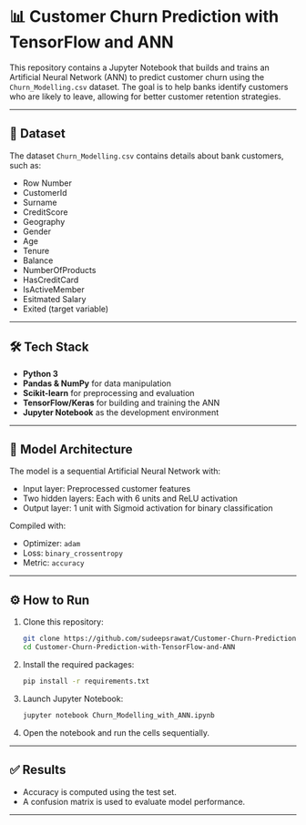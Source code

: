 # 📊 Customer Churn Prediction with TensorFlow and ANN

This repository contains a Jupyter Notebook that builds and trains an Artificial Neural Network (ANN) to predict customer churn using the `Churn_Modelling.csv` dataset. The goal is to help banks identify customers who are likely to leave, allowing for better customer retention strategies.

---

## 📁 Dataset

The dataset `Churn_Modelling.csv` contains details about bank customers, such as:

- Row Number
- CustomerId
- Surname
- CreditScore
- Geography
- Gender
- Age
- Tenure
- Balance
- NumberOfProducts
- HasCreditCard
- IsActiveMember
- Esitmated Salary
- Exited (target variable)

---

## 🛠️ Tech Stack

- **Python 3**
- **Pandas & NumPy** for data manipulation
- **Scikit-learn** for preprocessing and evaluation
- **TensorFlow/Keras** for building and training the ANN
- **Jupyter Notebook** as the development environment

---

## 🧠 Model Architecture

The model is a sequential Artificial Neural Network with:
- Input layer: Preprocessed customer features
- Two hidden layers: Each with 6 units and ReLU activation
- Output layer: 1 unit with Sigmoid activation for binary classification

Compiled with:
- Optimizer: `adam`
- Loss: `binary_crossentropy`
- Metric: `accuracy`

---

## ⚙️ How to Run

1. Clone this repository:
    ```bash
    git clone https://github.com/sudeepsrawat/Customer-Churn-Prediction-with-TensorFlow-and-ANN.git
    cd Customer-Churn-Prediction-with-TensorFlow-and-ANN
    ```

2. Install the required packages:
    ```bash
    pip install -r requirements.txt
    ```

3. Launch Jupyter Notebook:
    ```bash
    jupyter notebook Churn_Modelling_with_ANN.ipynb
    ```

4. Open the notebook and run the cells sequentially.

---

## ✅ Results

- Accuracy is computed using the test set.
- A confusion matrix is used to evaluate model performance.

---

